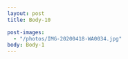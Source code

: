 ```yaml
---
layout: post
title: Body-10

post-images:
  - "/photos/IMG-20200418-WA0034.jpg"
body: Body-1
---
```

